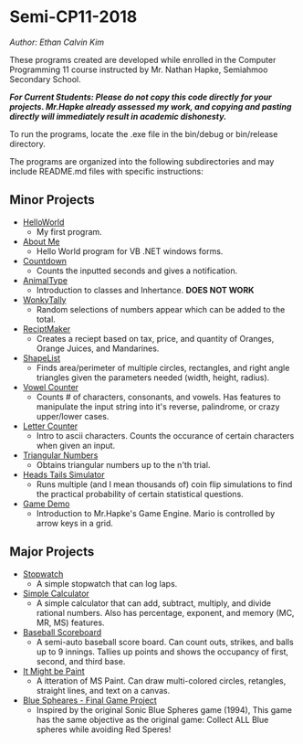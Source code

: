 # Semi-CP11-2018
*Author: Ethan Calvin Kim*

These programs created are developed while enrolled in the Computer Programming 11 course instructed by Mr. Nathan Hapke, Semiahmoo Secondary School.

***For Current Students: Please do not copy this code directly for your projects. Mr.Hapke already assessed my work, and copying and pasting directly will immediately result in academic dishonesty.***

To run the programs, locate the .exe file in the bin/debug or bin/release directory.

The programs are organized into the following subdirectories and may include README.md files with specific instructions:

## Minor Projects
* [HelloWorld](HelloWorld)
    * My first program.
* [About Me](AboutMe)
    * Hello World program for VB .NET windows forms.
* [Countdown](Countdown)
    * Counts the inputted seconds and gives a notification.
* [AnimalType](AnimalType)
    * Introduction to classes and Inhertance. **DOES NOT WORK**
* [WonkyTally](WonkyTally)
    * Random selections of numbers appear which can be added to the total.  
* [ReciptMaker](ReciptMaker)
    * Creates a reciept based on tax, price, and quantity of Oranges, Orange Juices, and Mandarines.
* [ShapeList](ShapeList)
    * Finds area/perimeter of multiple circles, rectangles, and right angle triangles given the parameters needed (width, height, radius).
* [Vowel Counter](VowelCounter)
    * Counts # of characters, consonants, and vowels. Has features to manipulate the input string into it's reverse, palindrome, or crazy upper/lower cases.
* [Letter Counter](LetterCounter)
    * Intro to ascii characters. Counts the occurance of certain characters when given an input. 
* [Triangular Numbers](TriangularNumbers)
    * Obtains triangular numbers up to the n'th trial. 
* [Heads Tails Simulator](HeadsTailsSimulator)
    * Runs multiple (and I mean thousands of) coin flip simulations to find the practical probability of certain statistical questions. 
* [Game Demo](FinalGameProject-May2018-Engine)
    * Introduction to Mr.Hapke's Game Engine. Mario is controlled by arrow keys in a grid. 


## Major Projects
* [Stopwatch](Stopwatch)
    * A simple stopwatch that can log laps.
* [Simple Calculator](SimpleCalculator)
    * A simple calculator that can add, subtract, multiply, and divide rational numbers. Also has percentage, exponent, and memory (MC, MR, MS) features.
* [Baseball Scoreboard](Baseball_Scoreboard)
    * A semi-auto baseball score board. Can count outs, strikes, and balls up to 9 innings. Tallies up points and shows the occupancy of first, second, and third base.
* [It Might be Paint](cp12.simplecollections)
    * A itteration of MS Paint. Can draw multi-colored circles, retangles, straight lines, and text on a canvas.
* [Blue Spheares - Final Game Project](Collect%20Blue%20Spheres%20V3%20-%20Ethan%20Kim)
    * Inspired by the original Sonic Blue Spheres game (1994), This game has the same objective as the original game: Collect ALL Blue spheres while avoiding Red Speres!


